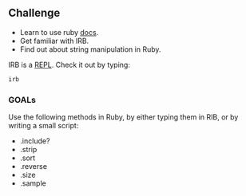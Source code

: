 ## Challenge
- Learn to use ruby [docs](http://ruby-doc.org/).
- Get familiar with IRB.
- Find out about string manipulation in Ruby.

IRB is a [REPL](http://en.wikipedia.org/wiki/Read%E2%80%93eval%E2%80%93print_loop). Check it out by typing:

```bash
irb
```

### GOALs
Use the following methods in Ruby, by either typing them in RIB, or by writing a small script:
- .include?
- .strip
- .sort
- .reverse
- .size
- .sample

